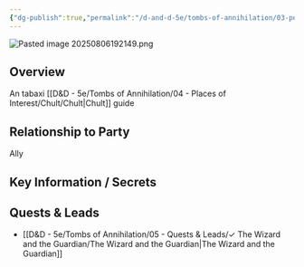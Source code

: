 ```yaml
---
{"dg-publish":true,"permalink":"/d-and-d-5e/tombs-of-annihilation/03-people-of-interest/flask-of-wine/","noteIcon":"","created":"2025-08-06T13:08:47.779-05:00","updated":"2025-08-06T19:21:51.177-05:00"}
---
```


![Pasted image 20250806192149.png](/img/user/D&D%20-%205e/Tombs%20of%20Annihilation/Image%20Archive/Pasted%20image%2020250806192149.png)
## Overview
An tabaxi [[D&D - 5e/Tombs of Annihilation/04 - Places of Interest/Chult/Chult\|Chult]] guide

## Relationship to Party
Ally

## Key Information / Secrets

## Quests & Leads
- [[D&D - 5e/Tombs of Annihilation/05 - Quests & Leads/✓ The Wizard and the Guardian/The Wizard and the Guardian\|The Wizard and the Guardian]] 
